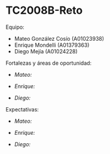 # TC2008B-Reto

Equipo:
- Mateo González Cosío (A01023938)
- Enrique Mondelli (A01379363)
- Diego Mejía (A01024228)

Fortalezas y áreas de oportunidad:
- *Mateo:* 

- *Enrique:*

- *Diego:*

Expectativas:
- *Mateo:* 

- *Enrique:*

- *Diego:*